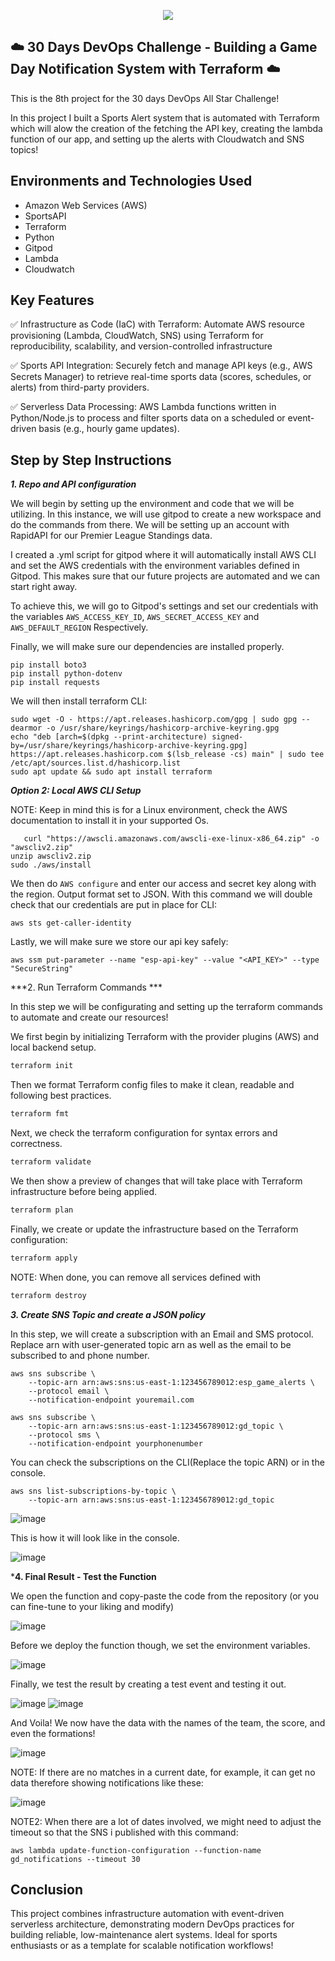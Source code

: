 <p align="center">
  <img src="assets/diagram.png" 
</p>
  
## ☁️ 30 Days DevOps Challenge - Building a Game Day Notification System with Terraform  ☁️

This is the 8th project for the 30 days DevOps All Star Challenge!

In this project I built a Sports Alert system that is automated with Terraform which will alow the creation of the fetching the API key, creating the lambda function of our app, and setting up the alerts with Cloudwatch and SNS topics!


<h2>Environments and Technologies Used</h2>

  - Amazon Web Services (AWS)
  - SportsAPI
  - Terraform
  - Python
  - Gitpod
  - Lambda
  - Cloudwatch
  

  
<h2>Key Features</h2>  

✅ Infrastructure as Code (IaC) with Terraform: Automate AWS resource provisioning (Lambda, CloudWatch, SNS) using Terraform for reproducibility, scalability, and version-controlled infrastructure

✅ Sports API Integration: Securely fetch and manage API keys (e.g., AWS Secrets Manager) to retrieve real-time sports data (scores, schedules, or alerts) from third-party providers.

✅ Serverless Data Processing: AWS Lambda functions written in Python/Node.js to process and filter sports data on a scheduled or event-driven basis (e.g., hourly game updates).

<h2>Step by Step Instructions</h2>

***1. Repo and API configuration***

We will begin by setting up the environment and code that we will be utilizing. In this instance, we will use gitpod to create a new workspace and do the commands from there. We will be setting up an account with RapidAPI for our Premier League Standings data.

I created a .yml script for gitpod where it will automatically install AWS CLI and set the AWS credentials with the environment variables defined in Gitpod. This makes sure that our future projects are automated and we can start right away.

To achieve this, we will go to Gitpod's settings and set our credentials with the variables `AWS_ACCESS_KEY_ID`, `AWS_SECRET_ACCESS_KEY` and `AWS_DEFAULT_REGION` Respectively.


Finally, we will make sure our dependencies are installed properly.

```
pip install boto3
pip install python-dotenv
pip install requests
```

We will then install terraform CLI:

```
sudo wget -O - https://apt.releases.hashicorp.com/gpg | sudo gpg --dearmor -o /usr/share/keyrings/hashicorp-archive-keyring.gpg
echo "deb [arch=$(dpkg --print-architecture) signed-by=/usr/share/keyrings/hashicorp-archive-keyring.gpg] https://apt.releases.hashicorp.com $(lsb_release -cs) main" | sudo tee /etc/apt/sources.list.d/hashicorp.list
sudo apt update && sudo apt install terraform
```

***Option 2: Local AWS CLI Setup***

NOTE: Keep in mind this is for a Linux environment, check the AWS documentation to install it in your supported Os.

```
   curl "https://awscli.amazonaws.com/awscli-exe-linux-x86_64.zip" -o "awscliv2.zip"
unzip awscliv2.zip
sudo ./aws/install
```
We then do `AWS configure` and enter our access and secret key along with the region. Output format set to JSON. With this command we will double check that our credentials are put in place for CLI:

```
aws sts get-caller-identity
```


Lastly, we will make sure we store our api key safely:

```
aws ssm put-parameter --name "esp-api-key" --value "<API_KEY>" --type "SecureString"
```

***2.  Run Terraform Commands ***

In this step we will be configurating and setting up the terraform commands to automate and create our resources! 

We first begin by initializing Terraform with the provider plugins (AWS) and local backend setup.

```bash
terraform init
```

Then we format Terraform config files to make it clean, readable  and following best practices.

```bash
terraform fmt 
```

Next, we check the terraform configuration for syntax errors and correctness.

```bash
terraform validate
```

We then show a preview of changes that will take place with Terraform infrastructure before being applied.

```bash
terraform plan
```

Finally, we create or update the infrastructure based on the Terraform configuration:

```bash
terraform apply
```

NOTE: When done, you can remove all services defined with 

```bash
terraform destroy
```



***3. Create SNS Topic and create a JSON policy***


In this step,  we will create a subscription with an Email and SMS protocol. Replace arn with user-generated topic arn as well as the email to be subscribed to and phone number.

```
aws sns subscribe \
    --topic-arn arn:aws:sns:us-east-1:123456789012:esp_game_alerts \
    --protocol email \
    --notification-endpoint youremail.com
```


```
aws sns subscribe \
    --topic-arn arn:aws:sns:us-east-1:123456789012:gd_topic \
    --protocol sms \
    --notification-endpoint yourphonenumber
```
You can check the subscriptions on the CLI(Replace the topic ARN) or in the console.

```
aws sns list-subscriptions-by-topic \
    --topic-arn arn:aws:sns:us-east-1:123456789012:gd_topic
```

![image](/assets/image4.png)


This is how it will look like in the console.

![image](/assets/image5.png)


***4. Final Result - Test the Function**


We open the function and copy-paste the code from the repository (or you can fine-tune to your liking and modify)

![image](/assets/image7.png)

Before we deploy the function though, we set the environment variables.

![image](/assets/image7.png)

Finally, we test the result by creating a test event and testing it out.

![image](/assets/image9.png)
![image](/assets/image10.png)

And Voila! We now have the data with the names of the team, the score, and even the formations!

![image](/assets/image11.png)

NOTE: If there are no matches in a current date, for example, it can get no data therefore showing notifications like these:

![image](/assets/image12.png)

NOTE2: When there are a lot of dates involved, we might need to adjust the timeout so that the SNS i published with this command:

```
aws lambda update-function-configuration --function-name gd_notifications --timeout 30
```



<h2>Conclusion</h2>

This project combines infrastructure automation with event-driven serverless architecture, demonstrating modern DevOps practices for building reliable, low-maintenance alert systems. Ideal for sports enthusiasts or as a template for scalable notification workflows!
